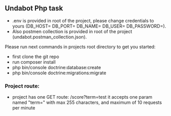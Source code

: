 ## Undabot Php task

- .env is provided in root of the project, please change credentials to yours (DB_HOST= DB_PORT= DB_NAME= DB_USER= DB_PASSWORD=).
- Also postmen collection is provided in root of the project (undabot.postman_collection.json).

Please run next commands in projects root directory to get you started:

- first clone the git repo
- run composer install
- php bin/console doctrine:database:create
- php bin/console doctrine:migrations:migrate

### Project route: 

- project has one GET route: /score?term=test it accepts one param named "term=" with max 255 characters, and maximum of 10 requests per minute


